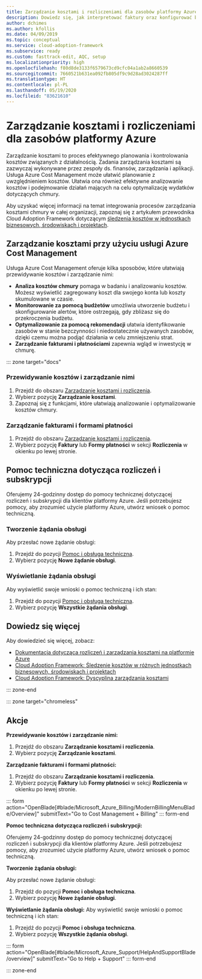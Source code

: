 ```yaml
---
title: Zarządzanie kosztami i rozliczeniami dla zasobów platformy Azure
description: Dowiedz się, jak interpretować faktury oraz konfigurować budżety i płatności dotyczące zasobów platformy Azure przy użyciu podręcznika Cloud Adoption Framework dla platformy Azure.
author: dchimes
ms.author: kfollis
ms.date: 04/09/2019
ms.topic: conceptual
ms.service: cloud-adoption-framework
ms.subservice: ready
ms.custom: fasttrack-edit, AQC, setup
ms.localizationpriority: high
ms.openlocfilehash: f80d8de3133f6579673cd9cfc04a1ab2a8660539
ms.sourcegitcommit: 7660521b631ea092fb805df9c9d28ad3024287ff
ms.translationtype: HT
ms.contentlocale: pl-PL
ms.lasthandoff: 05/19/2020
ms.locfileid: "83621610"
---
```

<!-- cSpell:ignore dchimes -->

# <a name="manage-costs-and-billing-for-your-azure-resources"></a>Zarządzanie kosztami i rozliczeniami dla zasobów platformy Azure

Zarządzanie kosztami to proces efektywnego planowania i kontrolowania kosztów związanych z działalnością. Zadania zarządzania kosztami są zazwyczaj wykonywane przez zespoły ds. finansów, zarządzania i aplikacji. Usługa Azure Cost Management może ułatwić planowanie z uwzględnieniem kosztów. Ułatwia ona również efektywne analizowanie kosztów i podejmowanie działań mających na celu optymalizację wydatków dotyczących chmury.

Aby uzyskać więcej informacji na temat integrowania procesów zarządzania kosztami chmury w całej organizacji, zapoznaj się z artykułem przewodnika Cloud Adoption Framework dotyczącym [śledzenia kosztów w jednostkach biznesowych, środowiskach i projektach](../azure-best-practices/track-costs.md).

## <a name="manage-your-costs-with-azure-cost-management"></a>Zarządzanie kosztami przy użyciu usługi Azure Cost Management

Usługa Azure Cost Management oferuje kilka sposobów, które ułatwiają przewidywanie kosztów i zarządzanie nimi:

- **Analiza kosztów chmury** pomaga w badaniu i analizowaniu kosztów. Możesz wyświetlić zagregowany koszt dla swojego konta lub koszty skumulowane w czasie.
- **Monitorowanie za pomocą budżetów** umożliwia utworzenie budżetu i skonfigurowanie alertów, które ostrzegają, gdy zbliżasz się do przekroczenia budżetu.
- **Optymalizowanie za pomocą rekomendacji** ułatwia identyfikowanie zasobów w stanie bezczynności i niedostatecznie używanych zasobów, dzięki czemu można podjąć działania w celu zmniejszeniu strat.
- **Zarządzanie fakturami i płatnościami** zapewnia wgląd w inwestycję w chmurę.

::: zone target="docs"

### <a name="predict-and-manage-costs"></a>Przewidywanie kosztów i zarządzanie nimi

1. Przejdź do obszaru [Zarządzanie kosztami i rozliczenia](https://portal.azure.com/#blade/Microsoft_Azure_Billing/ModernBillingMenuBlade/Overview).
1. Wybierz pozycję **Zarządzanie kosztami**.
1. Zapoznaj się z funkcjami, które ułatwiają analizowanie i optymalizowanie kosztów chmury.

### <a name="manage-invoices-and-payment-methods"></a>Zarządzanie fakturami i formami płatności

1. Przejdź do obszaru [Zarządzanie kosztami i rozliczenia](https://portal.azure.com/#blade/Microsoft_Azure_Billing/ModernBillingMenuBlade/Overview).
1. Wybierz pozycję **Faktury** lub **Formy płatności** w sekcji **Rozliczenia** w okienku po lewej stronie.

## <a name="billing-and-subscription-support"></a>Pomoc techniczna dotycząca rozliczeń i subskrypcji

Oferujemy 24-godzinny dostęp do pomocy technicznej dotyczącej rozliczeń i subskrypcji dla klientów platformy Azure. Jeśli potrzebujesz pomocy, aby zrozumieć użycie platformy Azure, utwórz wniosek o pomoc techniczną.

### <a name="create-a-support-request"></a>Tworzenie żądania obsługi

Aby przesłać nowe żądanie obsługi:

1. Przejdź do pozycji [Pomoc i obsługa techniczna](https://portal.azure.com/#blade/Microsoft_Azure_Support/HelpAndSupportBlade/overview).
1. Wybierz pozycję **Nowe żądanie obsługi**.

### <a name="view-a-support-request"></a>Wyświetlanie żądania obsługi

Aby wyświetlić swoje wnioski o pomoc techniczną i ich stan:

1. Przejdź do pozycji [Pomoc i obsługa techniczna](https://portal.azure.com/#blade/Microsoft_Azure_Support/HelpAndSupportBlade/overview).
1. Wybierz pozycję **Wszystkie żądania obsługi**.

## <a name="learn-more"></a>Dowiedz się więcej

Aby dowiedzieć się więcej, zobacz:

- [Dokumentacja dotycząca rozliczeń i zarządzania kosztami na platformie Azure](https://docs.microsoft.com/azure/billing)
- [Cloud Adoption Framework: Śledzenie kosztów w różnych jednostkach biznesowych, środowiskach i projektach](../azure-best-practices/track-costs.md)
- [Cloud Adoption Framework: Dyscyplina zarządzania kosztami](../../govern/cost-management/index.md)

::: zone-end

::: zone target="chromeless"

## <a name="actions"></a>Akcje

**Przewidywanie kosztów i zarządzanie nimi:**

1. Przejdź do obszaru **Zarządzanie kosztami i rozliczenia**.
1. Wybierz pozycję **Zarządzanie kosztami**.

**Zarządzanie fakturami i formami płatności:**

1. Przejdź do obszaru **Zarządzanie kosztami i rozliczenia**.
1. Wybierz pozycję **Faktury** lub **Formy płatności** w sekcji **Rozliczenia** w okienku po lewej stronie.

::: form action="OpenBlade[#blade/Microsoft_Azure_Billing/ModernBillingMenuBlade/Overview]" submitText="Go to Cost Management + Billing" ::: form-end

**Pomoc techniczna dotycząca rozliczeń i subskrypcji:**

Oferujemy 24-godzinny dostęp do pomocy technicznej dotyczącej rozliczeń i subskrypcji dla klientów platformy Azure. Jeśli potrzebujesz pomocy, aby zrozumieć użycie platformy Azure, utwórz wniosek o pomoc techniczną.

**Tworzenie żądania obsługi:**

Aby przesłać nowe żądanie obsługi:

1. Przejdź do pozycji **Pomoc i obsługa techniczna**.
2. Wybierz pozycję **Nowe żądanie obsługi**.

**Wyświetlanie żądania obsługi:** Aby wyświetlić swoje wnioski o pomoc techniczną i ich stan:

1. Przejdź do pozycji **Pomoc i obsługa techniczna**.
2. Wybierz pozycję **Wszystkie żądania obsługi**.

::: form action="OpenBlade[#blade/Microsoft_Azure_Support/HelpAndSupportBlade/overview]" submitText="Go to Help + Support" ::: form-end

::: zone-end
